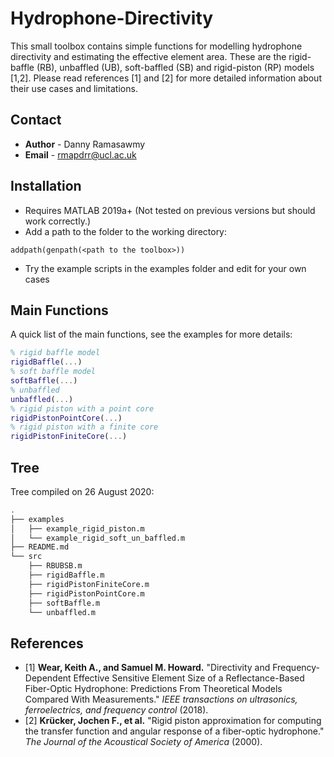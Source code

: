 # Hydrophone-Directivity
This small toolbox contains simple functions for modelling hydrophone directivity and estimating the effective element area. These are the rigid-baffle (RB), unbaffled (UB), soft-baffled (SB) and rigid-piston (RP) models [1,2]. Please read references [1] and [2] for more detailed information about their use cases and limitations.

## Contact
- **Author** - Danny Ramasawmy
- **Email**  - rmapdrr@ucl.ac.uk

## Installation
- Requires MATLAB 2019a+ (Not tested on previous versions but should work correctly.)
- Add a path to the folder to the working directory:
```
addpath(genpath(<path to the toolbox>))
``` 
- Try the example scripts in the examples folder and edit for your own cases

## Main Functions
A quick list of the main functions, see the examples for more details:
```matlab
% rigid baffle model 
rigidBaffle(...)
% soft baffle model 
softBaffle(...)
% unbaffled
unbaffled(...)
% rigid piston with a point core
rigidPistonPointCore(...)
% rigid piston with a finite core
rigidPistonFiniteCore(...)
```

## Tree
Tree compiled on 26 August 2020:
```bash
.
├── examples
│   ├── example_rigid_piston.m
│   └── example_rigid_soft_un_baffled.m
├── README.md
└── src
    ├── RBUBSB.m
    ├── rigidBaffle.m
    ├── rigidPistonFiniteCore.m
    ├── rigidPistonPointCore.m
    ├── softBaffle.m
    └── unbaffled.m
```


## References
- [1] **Wear, Keith A., and Samuel M. Howard.** "Directivity and Frequency-Dependent Effective Sensitive Element Size of a Reflectance-Based Fiber-Optic Hydrophone: Predictions From Theoretical Models Compared With Measurements." *IEEE transactions on ultrasonics, ferroelectrics, and frequency control* (2018).
- [2] **Krücker, Jochen F., et al.** "Rigid piston approximation for computing the transfer function and angular response of a fiber-optic hydrophone." *The Journal of the Acoustical Society of America* (2000).